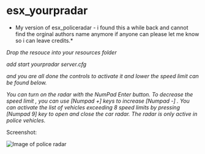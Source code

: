 # esx_yourpradar
* My version of esx_policeradar - i found this a while back and cannot find the orginal authors name anymore if anyone can please let me know so i can leave credits.*
 
 
 
*Drop the resouce into your resources folder*

*add start yourpradar server.cfg*

*and you are all done the controls to activate it and lower the speed limit can be found below.*


*You can turn on the radar with the NumPad Enter button. To decrease the speed limit , you can use [Numpad +] keys to increase [Numpad -] . You can activate the list of vehicles exceeding 8 speed limits by pressing [Numpad 9] key to open and close the car radar. The radar is only active in police vehicles.*


Screenshot:

![Image of police radar](https://i.imgur.com/jwXPDra.png)
